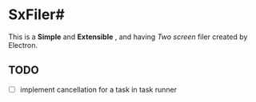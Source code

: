 # SxFiler#
This is a **Simple** and **Extensible** , and having *Two screen* filer created by Electron.

## TODO ##

- [ ] implement cancellation for a task in task runner
